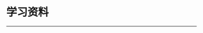 # 学习资料
---
<content-page 
    uid="9f41077f-4f56-4c0f-a6b9-21a7aa869ee1"
    :superlink="[
      {
        uuid:'9d948162-8988-42b9-8c00-35ca85d0c6c1',
        title: 'Vue.js 技术揭秘',
        description: 'Vue.js 技术揭秘',
        icon: 'https://cn.vuejs.org/images/icons/favicon-32x32.png',
        href: 'https://ustbhuangyi.github.io/vue-analysis/',
      },
      {
        uuid:'0ca69d3e-02c3-47cc-8132-9ea8e9d93c35',
        title: '大厂面试题每日一题',
        description: '大厂面试题每日一题',
        icon: 'https://q.shanyue.tech/favicon.ico',
        href: 'https://ustbhuangyi.github.io/vue-analysis/',
      },
      {
        uuid:'ef8e3564-42cf-48a7-9a6d-987483a4f5d9',
        title: '现代 JavaScript 教程',
        icon: 'https://zh.javascript.info/img/favicon/favicon.png',
        href: 'https://zh.javascript.info/',
        description: '从基础知识到高阶主题，只需既简单又详细的解释。',
      },
      {
        uuid:'f46c0bf0-926e-4feb-8509-9d66df605c7a',
        title: '小鑫笔记',
        icon: 'https://it200.cn/img/logo.b96656d2.jpg',
        href: 'https://ospoon.github.io/',
        description: '小鑫笔记在线阅读',
      },
      {
        uuid:'f9ec1f50-bb74-4c3c-8167-c780e67b5943',
        title: 'yarn官方中文文档',
        icon: 'https://www.bookstack.cn/favicon.ico',
        href: 'https://www.bookstack.cn/read/yarn-cn/0.md',
        description: 'yarn官方中文文档',
      },
      {
        uuid:'7964cc70-0c20-427d-b57f-3b53c0fabee4',
        title: '大圣前端',
        icon: 'https://shengxinjing.cn/logo.ico',
        href: 'https://shengxinjing.cn/',
        description: '大圣前端学习路线图',
      },
      {
        uuid:'030c9784-ac17-4fb6-b6f7-2163581947cf',
        title: '前端知识图谱',
        icon: 'https://gw.alicdn.com/tfs/TB1lFaCklfH8KJjy1XbXXbLdXXa-32-32.png',
        href: 'https://f2e.tech/',
        description: '前端知识图谱',
      },
      {
        uuid:'658d7031-388d-4f2d-9bb2-c4957d37af58',
        title: 'Apache JMeter',
        icon: '/images/apache.png',
        href: 'https://jmeter.apache.org/download_jmeter.cgi',
        description: 'The Apache JMeter™ application is open source software, a 100% pure Java application designed to load test functional behavior and measure performance. It was originally designed for testing Web Applications but has since expanded to other test functions.',
      },
    ]"
/>